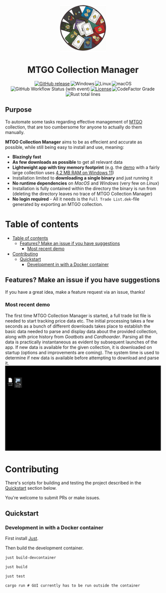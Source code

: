 
<p align="center">
<img src="mtgogui/assets/logo-card-pile.png" alt="logo" width="150"/>
</p>
<h1 align="center">
MTGO Collection Manager
</h1>

<!-- navbar -->
<div align="center">
  <a href="https://github.com/CramBL/mtgo-collection-manager/releases" title="Latest Stable GitHub Release"><img src="https://img.shields.io/github/release/CramBL/mtgo-collection-manager/all.svg?style=flat&logo=github&logoColor=white&colorB=blue&label=" alt="GitHub release"></a>&thinsp;<img src="https://img.shields.io/badge/-Windows-6E46A2.svg?style=flat&logo=windows-11&logoColor=white" alt="Windows" title="Supported Platform: Windows">&thinsp;<img src="https://img.shields.io/badge/-Linux-9C2A91.svg?style=flat&logo=linux&logoColor=white" alt="Linux" title="Supported Platform: Linux">&thinsp;<img src="https://img.shields.io/badge/-macOS-red.svg?style=flat&logo=apple&logoColor=white" alt="macOS" title="Supported Platform: macOS">
  <br>
  <img alt="GitHub Workflow Status (with event)" src="https://img.shields.io/github/actions/workflow/status/CramBL/mtgo-collection-manager/CI.yml?label=CI">&thinsp;<a href="https://github.com/CramBL/mtgo-collection-manager/blob/main/LICENSE" title="Project License: GPLv3"><img src="https://img.shields.io/github/license/crambl/mtgo-collection-manager?style=flat&label=%20&color=grey" alt="License"></a>&thinsp;<img alt="CodeFactor Grade" src="https://img.shields.io/codefactor/grade/github/CramBL/mtgo-collection-manager?style=flat&logo=codefactor&logoColor=white&label=Code%20Quality">&thinsp;<img src="https://tokei.rs/b1/github/CramBL/mtgo-collection-manager?type=Rust&style=flat&logo=https://simpleicons.org/icons/rust.svg&label=&color=e36705" alt="Rust total lines"></a>
</div>

## Purpose

To automate some tasks regarding effective management of [MTGO](https://www.mtgo.com/en/mtgo) collection, that are too cumbersome for anyone to actually do them manually.

**MTGO Collection Manager** aims to be as effecient and accurate as possible, while still being easy to install and use, meaning:

* **Blazingly fast**
* **As few downloads as possible** to get all relevant data
* **Lightweight app with tiny memory footprint** (e.g. the [demo](#most-recent-demo) with a fairly large collection uses [4.2 MB RAM on Windows 11](.github/doc/mtgo-cm-process-view-windows.png))
* Installation limited to **downloading a single binary** and just running it
* **No runtime dependencies** on *MacOS* and *Windows* (very few on *Linux*)
* Installation is fully contained within the directory the binary is run from (deleting the directory leaves no trace of MTGO Collection Manager)
* **No login required** - All it needs is the `Full Trade List.dek`-file generated by exporting an MTGO collection.

# Table of contents

- [Table of contents](#table-of-contents)
  - [Features? Make an issue if you have suggestions](#features-make-an-issue-if-you-have-suggestions)
    - [Most recent demo](#most-recent-demo)
- [Contributing](#contributing)
  - [Quickstart](#quickstart)
    - [Development in with a Docker container](#development-in-with-a-docker-container)


## Features? Make an issue if you have suggestions

If you have a great idea, make a feature request via an issue, thanks!

### Most recent demo

The first time MTGO Collection Manager is started, a full trade list file is needed to start tracking price data etc. The initial processing takes a few seconds as a bunch of different downloads takes place to establish the basic data needed to parse and display data about the provided collection, along with price history from *Goatbots* and *Cardhoarder*. Parsing all the data is practically instantaneous as evident by subsequent launches of the app. If new data is available for the given collection, it is downloaded on startup (options and improvements are coming). The system time is used to determine if new data is available before attempting to download and parse it.
![Demo](.github/most-recent-demo.gif)

# Contributing

There's scripts for building and testing the project described in the [Quickstart](#quickstart) section below.

You're welcome to submit PRs or make issues.

## Quickstart

### Development in with a Docker container

First install [Just](https://github.com/casey/just).

Then build the development container.

```shell
just build-devcontainer
```

```shell
just build
```

```shell
just test
```

```shell
cargo run # GUI currently has to be run outside the container
```
